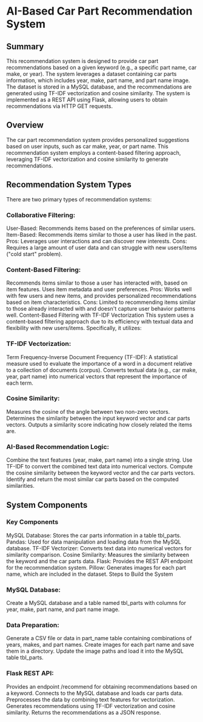 # AI-Based Car Part Recommendation System

## Summary
This recommendation system is designed to provide car part recommendations based on a given keyword (e.g., a specific part name, car make, or year). The system leverages a dataset containing car parts information, which includes year, make, part name, and part name image. The dataset is stored in a MySQL database, and the recommendations are generated using TF-IDF vectorization and cosine similarity. The system is implemented as a REST API using Flask, allowing users to obtain recommendations via HTTP GET requests.


## Overview
The car part recommendation system provides personalized suggestions based on user inputs, such as car make, year, or part name. This recommendation system employs a content-based filtering approach, leveraging TF-IDF vectorization and cosine similarity to generate recommendations.

## Recommendation System Types
There are two primary types of recommendation systems:

### Collaborative Filtering:

User-Based: Recommends items based on the preferences of similar users.
Item-Based: Recommends items similar to those a user has liked in the past.
Pros: Leverages user interactions and can discover new interests.
Cons: Requires a large amount of user data and can struggle with new users/items ("cold start" problem).

### Content-Based Filtering:

Recommends items similar to those a user has interacted with, based on item features.
Uses item metadata and user preferences.
Pros: Works well with few users and new items, and provides personalized recommendations based on item characteristics.
Cons: Limited to recommending items similar to those already interacted with and doesn't capture user behavior patterns well.
Content-Based Filtering with TF-IDF Vectorization
This system uses a content-based filtering approach due to its efficiency with textual data and flexibility with new users/items. Specifically, it utilizes:

### TF-IDF Vectorization:

Term Frequency-Inverse Document Frequency (TF-IDF): A statistical measure used to evaluate the importance of a word in a document relative to a collection of documents (corpus).
Converts textual data (e.g., car make, year, part name) into numerical vectors that represent the importance of each term.

### Cosine Similarity:

Measures the cosine of the angle between two non-zero vectors.
Determines the similarity between the input keyword vector and car parts vectors.
Outputs a similarity score indicating how closely related the items are.


### AI-Based Recommendation Logic:

Combine the text features (year, make, part name) into a single string.
Use TF-IDF to convert the combined text data into numerical vectors.
Compute the cosine similarity between the keyword vector and the car parts vectors.
Identify and return the most similar car parts based on the computed similarities.


## System Components

### Key Components
MySQL Database: Stores the car parts information in a table tbl_parts.
Pandas: Used for data manipulation and loading data from the MySQL database.
TF-IDF Vectorizer: Converts text data into numerical vectors for similarity comparison.
Cosine Similarity: Measures the similarity between the keyword and the car parts data.
Flask: Provides the REST API endpoint for the recommendation system.
Pillow: Generates images for each part name, which are included in the dataset.
Steps to Build the System


### MySQL Database:

Create a MySQL database and a table named tbl_parts with columns for year, make, part name, and part name image.


### Data Preparation:

Generate a CSV file or data in part_name table containing combinations of years, makes, and part names.
Create images for each part name and save them in a directory.
Update the image paths and load it into the MySQL table tbl_parts.

### Flask REST API:

Provides an endpoint /recommend for obtaining recommendations based on a keyword.
Connects to the MySQL database and loads car parts data.
Preprocesses the data by combining text features for vectorization.
Generates recommendations using TF-IDF vectorization and cosine similarity.
Returns the recommendations as a JSON response.

